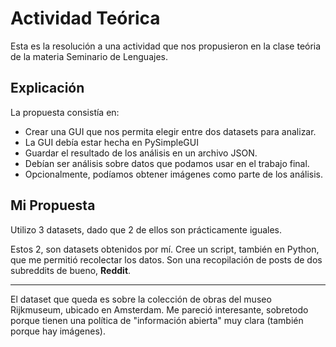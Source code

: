 # Actividad Teórica
Esta es la resolución a una actividad que nos propusieron en la clase teória de la materia Seminario de Lenguajes.


## Explicación
La propuesta consistía en:
- Crear una GUI que nos permita elegir entre dos datasets para analizar.
- La GUI debía estar hecha en PySimpleGUI
- Guardar el resultado de los análisis en un archivo JSON.
- Debían ser análisis sobre datos que podamos usar en el trabajo final.
- Opcionalmente, podíamos obtener imágenes como parte de los análisis.

## Mi Propuesta
Utilizo 3 datasets, dado que 2 de ellos son prácticamente iguales.

Estos 2, son datasets obtenidos por mí. Cree un script, también en Python, que me permitió recolectar los datos.
Son una recopilación de posts de dos subreddits de bueno, **Reddit**.

---

El dataset que queda es sobre la colección de obras del museo Rijkmuseum, ubicado en Amsterdam. Me pareció interesante, sobretodo porque tienen una política de "información abierta" muy clara (también porque hay imágenes).